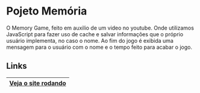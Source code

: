 
# Pojeto Memória


O Memory Game, feito em auxilio de um video no youtube. Onde utilizamos JavaScript para fazer uso de cache e salvar informações que o próprio usuário implementa, no caso o nome.
Ao fim do jogo é exibida uma mensagem para o usuário com o nome e o tempo feito para acabar o jogo.
## Links

| [Veja o site rodando](https://lucasbrito13.github.io/projeto-memoria/)
| -
